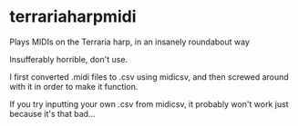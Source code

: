 # terrariaharpmidi
Plays MIDIs on the Terraria harp, in an insanely roundabout way

Insufferably horrible, don't use.

I first converted .midi files to .csv using midicsv, and then screwed around with it in order to make it function.

If you try inputting your own .csv from midicsv, it probably won't work just because it's that bad...
